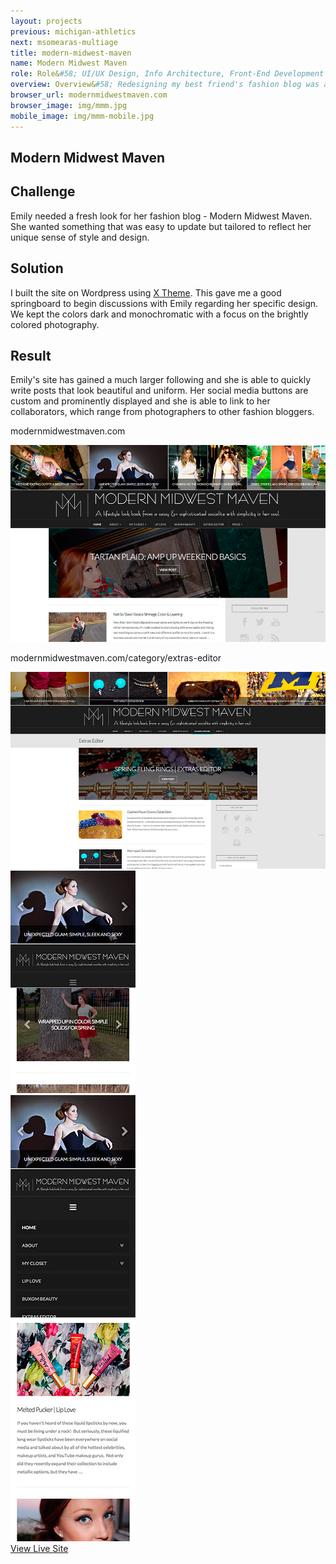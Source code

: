 ```yaml
---
layout: projects
previous: michigan-athletics
next: msomearas-multiage
title: modern-midwest-maven
name: Modern Midwest Maven
role: Role&#58; UI/UX Design, Info Architecture, Front-End Development
overview: Overview&#58; Redesigning my best friend's fashion blog was a new experience with web design. Large photos and many galleries of clothing and accessories allowed me to experiement with new design layouts.
browser_url: modernmidwestmaven.com
browser_image: img/mmm.jpg
mobile_image: img/mmm-mobile.jpg
---
```


<section class="project-page section grid-container">
 <div class="section-header grid-100"><h1>Modern Midwest Maven</h1></div>

 <div class="mmm-project project-data">
  <div class="case-study challenge grid-33 mobile-grid-100 tablet-grid-33 center-align">
      <h2>Challenge</h2>
      <p>Emily needed a fresh look for her fashion blog - Modern Midwest Maven. She wanted something that was easy to update but tailored to reflect her unique sense of style and design.</p>
    </div>
    <div class="case-study solution grid-33 mobile-grid-100 tablet-grid-33 center-align">
      <h2>Solution</h2>
      <p>I built the site on Wordpress using <a href="http://theme.co/x/" target="_blank">X Theme</a>. This gave me a good springboard to begin discussions with Emily regarding her specific design. We kept the colors dark and monochromatic with a focus on the brightly colored photography.</p>
    </div>
    <div class="case-study result grid-33 mobile-grid-100 tablet-grid-33 center-align">
      <h2>Result</h2>
      <p>Emily's site has gained a much larger following and she is able to quickly write posts that look beautiful and uniform. Her social media buttons are custom and prominently displayed and she is able to link to her collaborators, which range from photographers to other fashion bloggers.</p>
    </div>
   <div class="project-example grid-100 center-align">
    <div class="browser browser-window">
      <span class="browser-buttons"></span><span class="browser-buttons"></span ><span class="browser-buttons"></span>
        <div class="browser-top"><p>modernmidwestmaven.com</p></div>
        <div class="window-screen"><img src="/img/mmm-project.jpg"></div>
        </div>
   </div>
  </div>
 
 <div class="project-example project-data">
   <div class="project-example grid-100 center-align">
    <div class="browser browser-window">
      <span class="browser-buttons"></span><span class="browser-buttons"></span ><span class="browser-buttons"></span>
        <div class="browser-top"><p>modernmidwestmaven.com/category/extras-editor</p></div>
        <div class="window-screen"><img src="/img/mmm-project-2.jpg"></div>
        </div>
   </div>
  </div>
 
  <div class="center-align mobile-project-example-wrap grid-100 mobile-grid-100 tablet-grid-100">
   <div class="mobile-project-example mobile-grid-33 tablet-grid-33">
     <div class="mobile-project iphone-5s">
            <div class="top-phone"></div>
            <div class="screen"><img src="/img/mmm-mobile-example.jpg"></div>
            <div class="bottom-phone"></div>
   </div>
   </div>
   <div class="mobile-project-example mobile-grid-33 tablet-grid-33">
     <div class="mobile-project iphone-5s">
            <div class="top-phone"></div>
            <div class="screen"><img src="/img/mmm-mobile-menu.jpg"></div>
            <div class="bottom-phone"></div>
          </div>
   </div>
     <div class="mobile-project-example mobile-grid-33 tablet-grid-33">
     <div class="mobile-project iphone-5s">
            <div class="top-phone"></div>
            <div class="screen"><img src="/img/mmm-mobile-example3.jpg"></div>
            <div class="bottom-phone"></div>
          </div>
   </div>
   </div>
 
 <div class="wrap-button center-align">
     <a class="button live-site" href="http://modernmidwestmaven.com/" target="_blank">View Live Site</a>
</div>
</section>